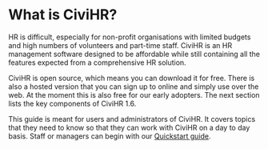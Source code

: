What is CiviHR?
====================================

HR is difficult, especially for non-profit organisations with limited budgets and high numbers of volunteers and part-time staff. CiviHR is an HR management software designed to be affordable while still containing all the features expected from a comprehensive HR solution.


CiviHR is open source, which means you can download it for free. There is also a hosted version that you can sign up to online and simply use over the web. At the moment this is also free for our early adopters. The next section lists the key components of CiviHR 1.6.


This guide is meant for users and administrators of CiviHR. It covers topics that they need to know so that they can work with CiviHR on a day to day basis. Staff or managers can begin with our [Quickstart guide](/staff-managers-quickstart.md).
